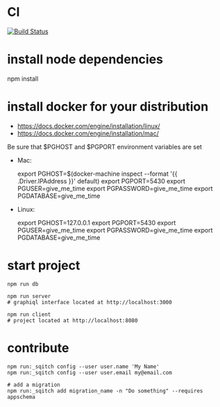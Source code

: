 # CI

[![Build Status](https://travis-ci.org/prevostc/givemetime.svg?branch=master)](https://travis-ci.org/prevostc/givemetime)

# install node dependencies

npm install

# install docker for your distribution

- https://docs.docker.com/engine/installation/linux/
- https://docs.docker.com/engine/installation/mac/

Be sure that $PGHOST and $PGPORT environment variables are set

- Mac:

    export PGHOST=$(docker-machine inspect --format '{{ .Driver.IPAddress }}' default)
    export PGPORT=5430
    export PGUSER=give_me_time
    export PGPASSWORD=give_me_time
    export PGDATABASE=give_me_time

- Linux:

    export PGHOST=127.0.0.1
    export PGPORT=5430
    export PGUSER=give_me_time
    export PGPASSWORD=give_me_time
    export PGDATABASE=give_me_time

# start project

    npm run db

    npm run server
    # graphiql interface located at http://localhost:3000

    npm run client
    # project located at http://localhost:8080

# contribute

    npm run:_sqitch config --user user.name 'My Name'
    npm run:_sqitch config --user user.email my@email.com
    
    # add a migration
    npm run:_sqitch add migration_name -n "Do something" --requires appschema 
        
    